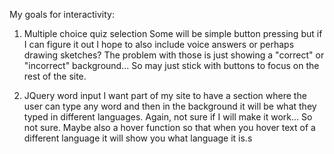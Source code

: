 My goals for interactivity:

1. Multiple choice quiz selection
    Some will be simple button pressing but if I can figure it out I hope to also include voice answers or perhaps drawing sketches? The problem with those is just showing a "correct" or "incorrect" background... So may just stick with buttons to focus on the rest of the site.

2. JQuery word input
    I want part of my site to have a section where the user can type any word and then in the background it will be what they typed in different languages. Again, not sure if I will make it work... So not sure.
        Maybe also a hover function so that when you hover text of a different language it will show you what language it is.s